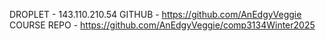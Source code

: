 DROPLET - 143.110.210.54
GITHUB - https://github.com/AnEdgyVeggie
COURSE REPO - https://github.com/AnEdgyVeggie/comp3134Winter2025